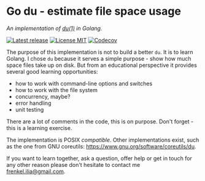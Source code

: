 # Go du - estimate file space usage

_An implementation of [du(1)](https://man7.org/linux/man-pages/man1/du.1p.html)
in Golang._

[![Latest release](https://img.shields.io/github/v/release/iliafrenkel/go-du?logoColor=blue)](https://github.com/iliafrenkel/go-du/releases)
[![License MIT](https://img.shields.io/badge/license-MIT-green)](./LICENSE.txt)
[![Codecov](https://codecov.io/gh/iliafrenkel/go-du/branch/main/graph/badge.svg?token=TAW8VOW39N)](https://codecov.io/gh/iliafrenkel/go-du)

The purpose of this implementation is not to build a better `du`. It is to learn
Golang. I chose `du` because it serves a simple purpose - show how much space
files take up on disk. But from an educational perspective it provides several
good learning opportunities:
 - how to work with command-line options and switches
 - how to work with the file system
 - concurrency, maybe?
 - error handling
 - unit testing

There are a lot of comments in the code, this is on purpose. Don't forget - 
this is a learning exercise.

The implementation is POSIX _compatible_. Other implementations exist, such as
the one from GNU coreutils: https://www.gnu.org/software/coreutils/du.

If you want to learn together, ask a question, offer help or get in touch for
any other reason please don't hesitate to contact me
[frenkel.ilia@gmail.com](mailto:frenkel.ilia@gmail.com).
